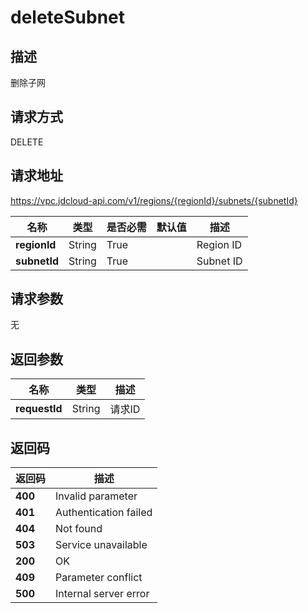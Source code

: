 # deleteSubnet


## 描述
删除子网

## 请求方式
DELETE

## 请求地址
https://vpc.jdcloud-api.com/v1/regions/{regionId}/subnets/{subnetId}

|名称|类型|是否必需|默认值|描述|
|---|---|---|---|---|
|**regionId**|String|True||Region ID|
|**subnetId**|String|True||Subnet ID|

## 请求参数
无


## 返回参数
|名称|类型|描述|
|---|---|---|
|**requestId**|String|请求ID|



## 返回码
|返回码|描述|
|---|---|
|**400**|Invalid parameter|
|**401**|Authentication failed|
|**404**|Not found|
|**503**|Service unavailable|
|**200**|OK|
|**409**|Parameter conflict|
|**500**|Internal server error|
